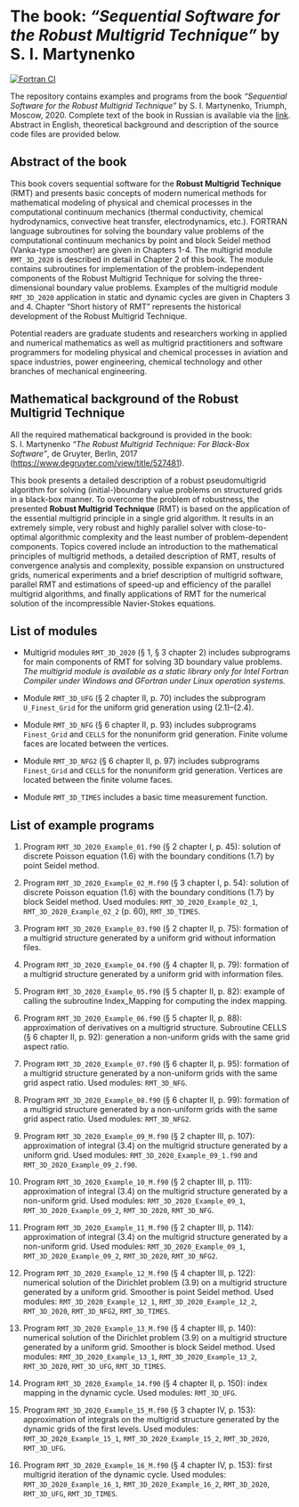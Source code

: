 # The book: *“Sequential Software for the Robust Multigrid Technique”* by S.&nbsp;I.&nbsp;Martynenko

[![Fortran CI](https://github.com/simartynenko/Robust_Multigrid_Technique_2020/workflows/Fortran%20CI/badge.svg)](https://github.com/simartynenko/Robust_Multigrid_Technique_2020/actions?query=workflow%3A%22Fortran+CI%22)

The repository contains examples and programs from the book 
*“Sequential Software for the Robust Multigrid Technique”* by S.&nbsp;I.&nbsp;Martynenko, Triumph, Moscow, 2020.
Complete text of the book in Russian is available via the [link](../blob/master/book.pdf). Abstract in English, theoretical background and description of the source code files are provided below.

## Abstract of the book

This book covers sequential software for the __Robust Multigrid Technique__ (RMT) and presents basic concepts of modern numerical methods for mathematical modeling of physical and chemical processes in the computational continuum mechanics (thermal conductivity, chemical hydrodynamics, convective heat transfer, electrodynamics, etc.). FORTRAN language subroutines for solving the boundary value problems of the computational continuum mechanics by point and block Seidel method (Vanka-type smoother) are given in Chapters 1-4. The multigrid module `RMT_3D_2020` is described in detail in Chapter 2 of this book. The module contains subroutines for implementation of the problem-independent components of the Robust Multigrid Technique for solving the three-dimensional boundary value problems. Examples of the multigrid module `RMT_3D_2020` application in static and dynamic cycles are given in Chapters 3 and 4. Chapter “Short history of RMT” represents the historical development of the Robust Multigrid Technique.

Potential readers are graduate students and researchers working in applied and numerical mathematics as well as multigrid practitioners and software programmers for modeling physical and chemical processes in aviation and space industries, power engineering, chemical technology and other branches of mechanical engineering.

## Mathematical background of the Robust Multigrid Technique

All the required mathematical background is provided in the book:
S.&nbsp;I.&nbsp;Martynenko *“The Robust Multigrid Technique: For Black-Box Software”*, de Gruyter, Berlin, 2017 (https://www.degruyter.com/view/title/527481).

This book presents a detailed description of a robust pseudomultigrid algorithm for solving (initial-)boundary value problems on structured grids in a black-box manner. To overcome the problem of robustness, the presented __Robust Multigrid Technique__ (RMT) is based on the application of the essential multigrid principle in a single grid algorithm. It results in an extremely simple, very robust and highly parallel solver with close-to-optimal algorithmic complexity and the least number of problem-dependent components. Topics covered include an introduction to the mathematical principles of multigrid methods, a detailed description of RMT, results of convergence analysis and complexity, possible expansion on unstructured grids, numerical experiments and a brief description of multigrid software, parallel RMT and estimations of speed-up and efficiency of the parallel multigrid algorithms, and finally applications of RMT for the numerical solution of the incompressible Navier-Stokes equations.

## List of modules

* Multigrid modules `RMT_3D_2020` (§ 1, § 3 chapter 2) includes subprograms for main components of RMT for solving 3D boundary value problems.
*The multigrid module is available as a static library only for Intel Fortran Compiler under Windows and GFortran under Linux operation systems.*

* Module `RMT_3D_UFG` (§ 2 chapter II, p. 70) includes the subprogram `U_Finest_Grid` for the uniform grid generation using (2.1)–(2.4).

* Module `RMT_3D_NFG` (§ 6 chapter II, p. 93) includes subprograms `Finest_Grid` and `CELLS` for the nonuniform grid generation. Finite volume faces are located between the vertices. 

* Module `RMT_3D_NFG2` (§ 6 chapter II, p. 97) includes subprograms `Finest_Grid` and `CELLS` for the nonuniform grid generation. Vertices are located between the finite volume faces.

* Module `RMT_3D_TIMES` includes a basic time measurement function. 

## List of example programs

1. Program `RMT_3D_2020_Example_01.f90` (§ 2 chapter I, p. 45): solution of discrete Poisson equation (1.6) with the boundary conditions (1.7) by point Seidel method. 

1. Program `RMT_3D_2020_Example_02_M.f90` (§ 3 chapter I, p. 54): solution of discrete Poisson 
equation (1.6) with the boundary conditions (1.7) by block Seidel method. 
Used modules: `RMT_3D_2020_Example_02_1`, `RMT_3D_2020_Example_02_2` (p. 60), `RMT_3D_TIMES`.

1. Program `RMT_3D_2020_Example_03.f90` (§ 2 chapter II, p. 75): formation of a multigrid structure generated by a uniform grid without information files.
 
1. Program `RMT_3D_2020_Example_04.f90` (§ 4 chapter II, p. 79): formation of a multigrid structure generated by a uniform grid with information files.

1. Program `RMT_3D_2020_Example_05.f90` (§ 5 chapter II, p. 82): example of calling the subroutine Index_Mapping for computing the index mapping. 

1. Program `RMT_3D_2020_Example_06.f90` (§ 5 chapter II, p. 88): approximation of derivatives on a multigrid structure.
Subroutine CELLS (§ 6 chapter II, p. 92):  generation a non-uniform grids with the same grid aspect ratio. 

1. Program `RMT_3D_2020_Example_07.f90` (§ 6 chapter II, p. 95): formation of a multigrid structure generated by a non-uniform grids with the same grid aspect ratio. 
Used modules: `RMT_3D_NFG`.

1. Program `RMT_3D_2020_Example_08.f90` (§ 6 chapter II, p. 99): formation of a multigrid structure generated by a non-uniform grids with the same grid aspect ratio. 
Used modules: `RMT_3D_NFG2`.

1. Program `RMT_3D_2020_Example_09_M.f90` (§ 2 chapter III, p. 107): approximation of integral (3.4) on the multigrid structure generated by a uniform grid.
Used modules: `RMT_3D_2020_Example_09_1.f90` and `RMT_3D_2020_Example_09_2.f90`.

1. Program `RMT_3D_2020_Example_10_M.f90` (§ 2 chapter III, p. 111): approximation of integral (3.4) on the multigrid structure generated by a non-uniform grid.
Used modules: `RMT_3D_2020_Example_09_1`, `RMT_3D_2020_Example_09_2`, `RMT_3D_2020`, `RMT_3D_NFG`.

1. Program `RMT_3D_2020_Example_11_M.f90` (§ 2 chapter III, p. 114): approximation of integral (3.4) on the multigrid structure generated by a non-uniform grid.
Used modules: `RMT_3D_2020_Example_09_1`, `RMT_3D_2020_Example_09_2`, `RMT_3D_2020`, `RMT_3D_NFG2`.

1. Program `RMT_3D_2020_Example_12_M.f90` (§ 4 chapter III, p. 122): numerical solution of the Dirichlet problem (3.9) on a multigrid structure generated by a uniform grid. Smoother is point Seidel method.
Used modules: `RMT_3D_2020_Example_12_1`, `RMT_3D_2020_Example_12_2`, `RMT_3D_2020`, `RMT_3D_NFG2`, `RMT_3D_TIMES`.

1. Program `RMT_3D_2020_Example_13_M.f90` (§ 4 chapter III, p. 140): numerical solution of the Dirichlet problem (3.9) on a multigrid structure generated by a uniform grid. Smoother is block Seidel method.
Used modules: `RMT_3D_2020_Example_13_1`, `RMT_3D_2020_Example_13_2`, `RMT_3D_2020`, `RMT_3D_UFG`, `RMT_3D_TIMES`.

1. Program `RMT_3D_2020_Example_14.f90` (§ 4 chapter II, p. 150): index mapping in the dynamic cycle.
Used modules: `RMT_3D_UFG`.

1. Program `RMT_3D_2020_Example_15_M.f90` (§ 3 chapter IV, p. 153): approximation of integrals on the multigrid structure generated by the dynamic grids of the first levels.
Used modules: `RMT_3D_2020_Example_15_1`, `RMT_3D_2020_Example_15_2`, `RMT_3D_2020`, `RMT_3D_UFG`.

1. Program `RMT_3D_2020_Example_16_M.f90` (§ 4 chapter IV, p. 153): first multigrid iteration of the dynamic cycle.
Used modules: `RMT_3D_2020_Example_16_1`, `RMT_3D_2020_Example_16_2`, `RMT_3D_2020`, `RMT_3D_UFG`, `RMT_3D_TIMES`.
